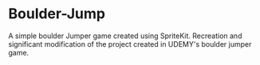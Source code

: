 # Boulder-Jump
A simple boulder Jumper game created using SpriteKit. 
Recreation and significant modification of the project created in UDEMY's boulder jumper game.
